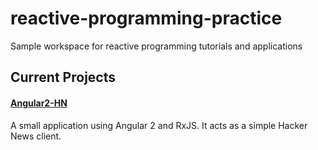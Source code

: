 # reactive-programming-practice
Sample workspace for reactive programming tutorials and applications


## Current Projects

#### [Angular2-HN](../angular2-hn)
A small application using Angular 2 and RxJS. It acts as a simple Hacker News client.
